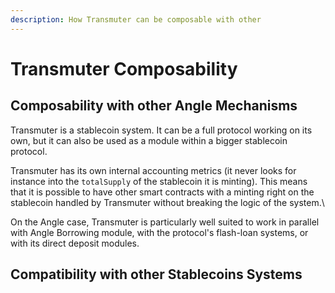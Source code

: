 ```yaml
---
description: How Transmuter can be composable with other
---
```


# Transmuter Composability

## Composability with other Angle Mechanisms

Transmuter is a stablecoin system. It can be a full protocol working on its own, but it can also be used as a module within a bigger stablecoin protocol.

Transmuter has its own internal accounting metrics (it never looks for instance into the $\texttt{totalSupply}$ of the stablecoin it is minting). This means that it is possible to have other smart contracts with a minting right on the stablecoin handled by Transmuter without breaking the logic of the system.\\

On the Angle case, Transmuter is particularly well suited to work in parallel with Angle Borrowing module, with the protocol's flash-loan systems, or with its direct deposit modules.

## Compatibility with other Stablecoins Systems
